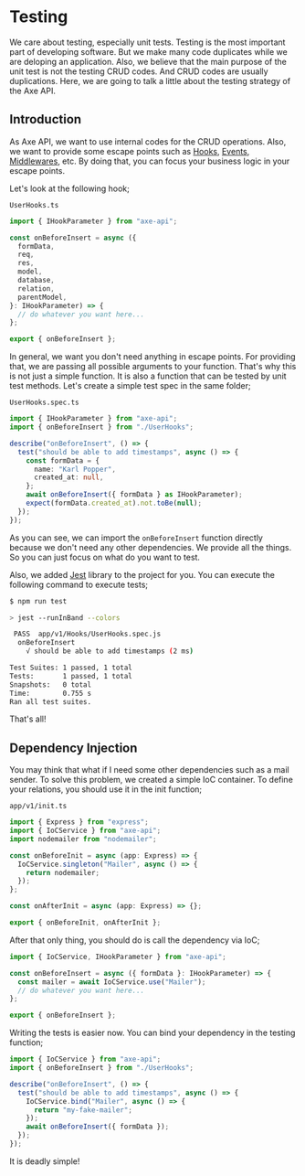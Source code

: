 # Testing

We care about testing, especially unit tests. Testing is the most important part of developing software. But we make many code duplicates while we are deloping an application. Also, we believe that the main purpose of the unit test is not the testing CRUD codes. And CRUD codes are usually duplications. Here, we are going to talk a little about the testing strategy of the Axe API.

## Introduction

As Axe API, we want to use internal codes for the CRUD operations. Also, we want to provide some escape points such as [Hooks](/advanced/hooks.html), [Events](/advanced/hooks.html#events), [Middlewares](/basics/middlewares.html), etc. By doing that, you can focus your business logic in your escape points.

Let's look at the following hook;

`UserHooks.ts`

```ts
import { IHookParameter } from "axe-api";

const onBeforeInsert = async ({
  formData,
  req,
  res,
  model,
  database,
  relation,
  parentModel,
}: IHookParameter) => {
  // do whatever you want here...
};

export { onBeforeInsert };
```

In general, we want you don't need anything in escape points. For providing that, we are passing all possible arguments to your function. That's why this is not just a simple function. It is also a function that can be tested by unit test methods. Let's create a simple test spec in the same folder;

`UserHooks.spec.ts`

```ts
import { IHookParameter } from "axe-api";
import { onBeforeInsert } from "./UserHooks";

describe("onBeforeInsert", () => {
  test("should be able to add timestamps", async () => {
    const formData = {
      name: "Karl Popper",
      created_at: null,
    };
    await onBeforeInsert({ formData } as IHookParameter);
    expect(formData.created_at).not.toBe(null);
  });
});
```

As you can see, we can import the `onBeforeInsert` function directly because we don't need any other dependencies. We provide all the things. So you can just focus on what do you want to test.

Also, we added [Jest](https://jestjs.io/) library to the project for you. You can execute the following command to execute tests;

```bash
$ npm run test

> jest --runInBand --colors

 PASS  app/v1/Hooks/UserHooks.spec.js
  onBeforeInsert
    √ should be able to add timestamps (2 ms)

Test Suites: 1 passed, 1 total
Tests:       1 passed, 1 total
Snapshots:   0 total
Time:        0.755 s
Ran all test suites.
```

That's all!

## Dependency Injection

You may think that what if I need some other dependencies such as a mail sender. To solve this problem, we created a simple IoC container. To define your relations, you should use it in the init function;

`app/v1/init.ts`

```ts
import { Express } from "express";
import { IoCService } from "axe-api";
import nodemailer from "nodemailer";

const onBeforeInit = async (app: Express) => {
  IoCService.singleton("Mailer", async () => {
    return nodemailer;
  });
};

const onAfterInit = async (app: Express) => {};

export { onBeforeInit, onAfterInit };
```

After that only thing, you should do is call the dependency via IoC;

```ts
import { IoCService, IHookParameter } from "axe-api";

const onBeforeInsert = async ({ formData }: IHookParameter) => {
  const mailer = await IoCService.use("Mailer");
  // do whatever you want here...
};

export { onBeforeInsert };
```

Writing the tests is easier now. You can bind your dependency in the testing function;

```ts
import { IoCService } from "axe-api";
import { onBeforeInsert } from "./UserHooks";

describe("onBeforeInsert", () => {
  test("should be able to add timestamps", async () => {
    IoCService.bind("Mailer", async () => {
      return "my-fake-mailer";
    });
    await onBeforeInsert({ formData });
  });
});
```

It is deadly simple!
